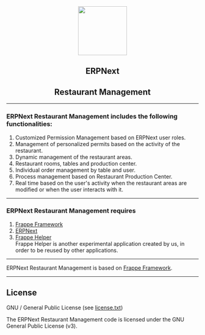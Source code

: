 <div align = "center">
    <img src = "https://raw.githubusercontent.com/frappe/erpnext/develop/erpnext/public/images/erpnext-logo.png" height = "128">
    <h2> ERPNext </h2>
    <p align = "center">
        <h2>Restaurant Management</h2>
    </p>
</div>

---
### ERPNext Restaurant Management includes the following functionalities:

1. Customized Permission Management based on ERPNext user roles.
1. Management of personalized permits based on the activity of the restaurant.
1. Dynamic management of the restaurant areas.
1. Restaurant rooms, tables and production center.
1. Individual order management by table and user.
1. Process management based on Restaurant Production Center.
1. Real time based on the user's activity when the restaurant areas are modified or when the user interacts with it.


---
### ERPNext Restaurant Management requires
1. [Frappe Framework](https://github.com/quantumbitcore/frappe_helper.git)
1. [ERPNext](https://github.com/frappe/erpnext.git)
1. [Frappe Helper](https://github.com/quantumbitcore/frappe_helper.git)<br>
    Frappe Helper is another experimental application created by us, in order to be reused by other applications.


---
ERPNext Restaurant Management is based on [Frappe Framework](https://github.com/frappe/frappe).


---

## License

GNU / General Public License (see [license.txt](license.txt))

The ERPNext Restaurant Management code is licensed under the GNU General Public License (v3).